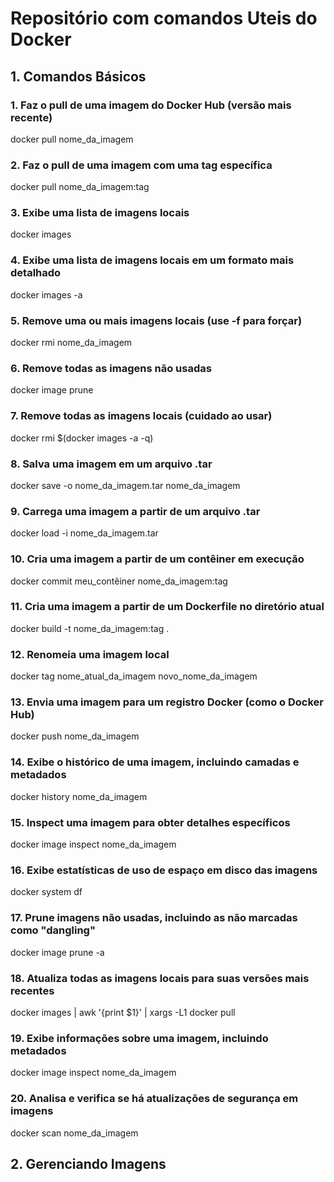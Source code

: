 # Repositório com comandos Uteis do Docker

## 1. Comandos Básicos

### 1. Faz o pull de uma imagem do Docker Hub (versão mais recente)
docker pull nome_da_imagem

### 2. Faz o pull de uma imagem com uma tag específica
docker pull nome_da_imagem:tag

### 3. Exibe uma lista de imagens locais
docker images

### 4. Exibe uma lista de imagens locais em um formato mais detalhado
docker images -a

### 5. Remove uma ou mais imagens locais (use -f para forçar)
docker rmi nome_da_imagem

### 6. Remove todas as imagens não usadas
docker image prune

### 7. Remove todas as imagens locais (cuidado ao usar)
docker rmi $(docker images -a -q)

### 8. Salva uma imagem em um arquivo .tar
docker save -o nome_da_imagem.tar nome_da_imagem

### 9. Carrega uma imagem a partir de um arquivo .tar
docker load -i nome_da_imagem.tar

### 10. Cria uma imagem a partir de um contêiner em execução
docker commit meu_contêiner nome_da_imagem:tag

### 11. Cria uma imagem a partir de um Dockerfile no diretório atual
docker build -t nome_da_imagem:tag .

### 12. Renomeia uma imagem local
docker tag nome_atual_da_imagem novo_nome_da_imagem

### 13. Envia uma imagem para um registro Docker (como o Docker Hub)
docker push nome_da_imagem

### 14. Exibe o histórico de uma imagem, incluindo camadas e metadados
docker history nome_da_imagem

### 15. Inspect uma imagem para obter detalhes específicos
docker image inspect nome_da_imagem

### 16. Exibe estatísticas de uso de espaço em disco das imagens
docker system df

### 17. Prune imagens não usadas, incluindo as não marcadas como "dangling"
docker image prune -a

### 18. Atualiza todas as imagens locais para suas versões mais recentes
docker images | awk '{print $1}' | xargs -L1 docker pull

### 19. Exibe informações sobre uma imagem, incluindo metadados
docker image inspect nome_da_imagem

### 20. Analisa e verifica se há atualizações de segurança em imagens
docker scan nome_da_imagem

## 2. Gerenciando Imagens


